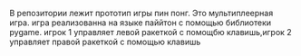 В репозитории лежит прототип игры пин понг. Это мультиплеерная игра. игра реализованна на языке паййтон с помощью библиотеки pygame. игрок 1 управляет левой ракеткой с помощбю клавишь,игрок 2 управляет правой ракеткой с помощью клавишь
